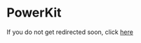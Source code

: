 # PowerKit

If you do not get redirected soon, click [here](https://www.curseforge.com/minecraft/mc-mods/labkit-powerkit)

<script type="text/javascript">
  setTimeout(() => window.location.replace(document.querySelector('a').href), 3 * 1000);
</script>